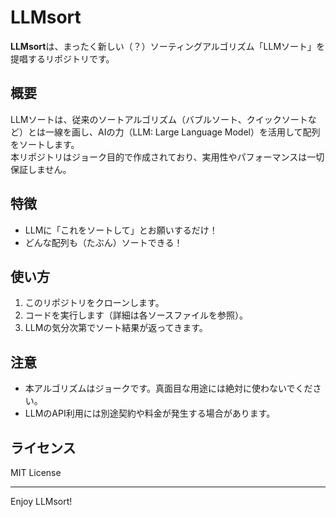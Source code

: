 # LLMsort

**LLMsort**は、まったく新しい（？）ソーティングアルゴリズム「LLMソート」を提唱するリポジトリです。

## 概要

LLMソートは、従来のソートアルゴリズム（バブルソート、クイックソートなど）とは一線を画し、AIの力（LLM: Large Language Model）を活用して配列をソートします。  
本リポジトリはジョーク目的で作成されており、実用性やパフォーマンスは一切保証しません。

## 特徴

- LLMに「これをソートして」とお願いするだけ！
- どんな配列も（たぶん）ソートできる！

## 使い方

1. このリポジトリをクローンします。
2. コードを実行します（詳細は各ソースファイルを参照）。
3. LLMの気分次第でソート結果が返ってきます。

## 注意

- 本アルゴリズムはジョークです。真面目な用途には絶対に使わないでください。
- LLMのAPI利用には別途契約や料金が発生する場合があります。

## ライセンス

MIT License

---
Enjoy LLMsort!  
